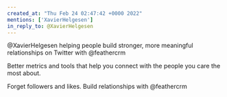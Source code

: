```yaml
---
created_at: "Thu Feb 24 02:47:42 +0000 2022"
mentions: ['XavierHelgesen']
in_reply_to: @XavierHelgesen
---
```


@XavierHelgesen helping people build stronger, more meaningful relationships on Twitter with @feathercrm

Better metrics and tools that help you connect with the people you care the most about.

Forget followers and likes. Build relationships with @feathercrm